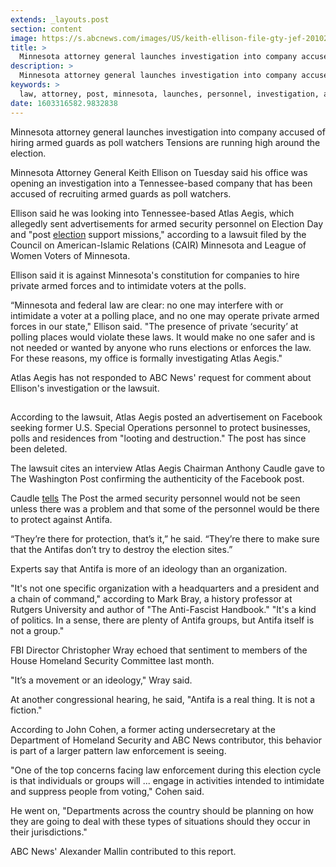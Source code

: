 ```yaml
--- 
extends: _layouts.post 
section: content 
image: https://s.abcnews.com/images/US/keith-ellison-file-gty-jef-201021_1603312006562_hpMain_16x9_992.jpg 
title: > 
  Minnesota attorney general launches investigation into company accused of hiring armed guards as poll watchers 
description: > 
  Minnesota attorney general launches investigation into company accused of hiring armed guards as poll watchers Tensions are running high around the election.Minnesota Attorney General Keith Ellison on Tuesday said his office was opening an investigation into a Tennessee-based company that has been accused of recruiting armed guards as poll watchers.Ellison said it is against Minnesota's constitution for companies to hire private armed forces and to intimidate voters at the polls."The presence of private ‘security’ at polling places would violate these laws.Atlas Aegis has not responded to ABC News' request for comment about Ellison's investigation or the lawsuit. 
keywords: > 
  law, attorney, post, minnesota, launches, personnel, investigation, aegis, guards, watchers, atlas, private, election, antifa, security, hiring, armed, company, poll, general 
date: 1603316582.9832838 
--- 
```

<div><p>Minnesota attorney general launches investigation into company accused of hiring armed guards as poll watchers Tensions are running high around the election.</p><p>Minnesota Attorney General Keith Ellison on Tuesday said his office was opening an investigation into a Tennessee-based company that has been accused of recruiting armed guards as poll watchers.</p><p id="_ap_link_election_Elections_">Ellison said he was looking into Tennessee-based Atlas Aegis, which allegedly sent advertisements for armed security personnel on Election Day and "post <a href="https://abcnews.go.com/alerts/elections" id="_ap_link_election_Elections_" target="_blank">election</a> support missions," according to a lawsuit filed by the Council on American-Islamic Relations (CAIR) Minnesota and League of Women Voters of Minnesota.</p><p class="Ad incontentTeads incontentTeads--story ad-slot"></p><p>Ellison said it is against Minnesota's constitution for companies to hire private armed forces and to intimidate voters at the polls.</p><p>&#8220;Minnesota and federal law are clear: no one may interfere with or intimidate a voter at a polling place, and no one may operate private armed forces in our state," Ellison said. "The presence of private &#8216;security&#8217; at polling places would violate these laws. It would make no one safer and is not needed or wanted by anyone who runs elections or enforces the law. For these reasons, my office is formally investigating Atlas Aegis."</p><p>Atlas Aegis has not responded to ABC News' request for comment about Ellison's investigation or the lawsuit.</p><p class="ScrollSpy_container"><p></p></p><p class="RatioFrame aspect-ratio--auto"></p><img class="" alt="PHOTO: Minnesota Attorney General Keith Ellison announces that charges have been filed against former Minneapolis police officers Thomas Lane, J. Alexander Kueng, and Tou Thao in the death of George Floyd, June 3, 2020, in Minneapolis." src="data:image/gif;base64,R0lGODlhAQABAIAAAAAAAP///yH5BAEAAAAALAAAAAABAAEAAAIBRAA7"><p class="Caption__Wrapper"></p><p>According to the lawsuit, Atlas Aegis posted an advertisement on Facebook seeking former U.S. Special Operations personnel to protect businesses, polls and residences from "looting and destruction." The post has since been deleted.</p><p>The lawsuit cites an interview Atlas Aegis Chairman Anthony Caudle gave to The Washington Post confirming the authenticity of the Facebook post.</p><p>Caudle <a href="https://www.washingtonpost.com/politics/private-security-minnesota-election/2020/10/09/89766964-0987-11eb-991c-be6ead8c4018_story.html" target="_blank">tells</a> The Post the armed security personnel would not be seen unless there was a problem and that some of the personnel would be there to protect against Antifa.</p><p class="Ad incontentTeads2 incontentTeads2--story ad-slot"></p><p>&#8220;They&#8217;re there for protection, that&#8217;s it,&#8221; he said. &#8220;They&#8217;re there to make sure that the Antifas don&#8217;t try to destroy the election sites.&#8221;</p><p>Experts say that Antifa is more of an ideology than an organization.</p><p>"It's not one specific organization with a headquarters and a president and a chain of command," according to Mark Bray, a history professor at Rutgers University and author of "The Anti-Fascist Handbook." "It's a kind of politics. In a sense, there are plenty of Antifa groups, but Antifa itself is not a group."</p><p>FBI Director Christopher Wray echoed that sentiment to members of the House Homeland Security Committee last month.</p><p>"It&#8217;s a movement or an ideology," Wray said.</p><p>At another congressional hearing, he said, "Antifa is a real thing. It is not a fiction."</p><p>According to John Cohen, a former acting undersecretary at the Department of Homeland Security and ABC News contributor, this behavior is part of a larger pattern law enforcement is seeing.</p><p>"One of the top concerns facing law enforcement during this election cycle is that individuals or groups will ... engage in activities intended to intimidate and suppress people from voting," Cohen said.</p><p>He went on, "Departments across the country should be planning on how they are going to deal with these types of situations should they occur in their jurisdictions."</p><p>ABC News' Alexander Mallin contributed to this report.</p></div>
